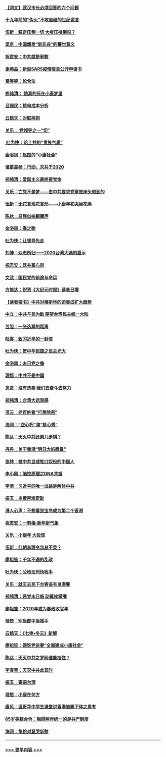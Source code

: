#### [【网文】武汉市长必须回答的六个问题](../pages/nsc993/n11813848.md?t=01230622) 
#### [十九年前的“伪火”不攻自破的世纪谎言](../pages/nsc993/n11813238.md?t=01230622) 
#### [伍新：稳定压倒一切 大疫压得倒吗？](../pages/nsc993/n11812634.md?t=01230622) 
#### [梁京：中国爆发“新非典”的警世意义](../pages/nsc993/n11812554.md?t=01230622) 
#### [祝君安：中共就是邪教](../pages/nsc993/n11812431.md?t=01230622) 
#### [谢燕益：新型SARS疫情信息公开申请书](../pages/nsc993/n11808840.md?t=01230622) 
#### [蜀笑笑：论合法](../pages/nsc993/n11808064.md?t=01230622) 
#### [郑纯清： 她真的死在小康梦里](../pages/nsc993/n11806623.md?t=01230622) 
#### [吕锡民：核电成本分析](../pages/nsc993/n11806284.md?t=01230622) 
#### [云鹤天：对联两则](../pages/nsc993/n11805957.md?t=01230622) 
#### [关乐： 党领导之一“切”](../pages/nsc993/n11804505.md?t=01230622) 
#### [ 吐为快：论土共的“贵族气质”](../pages/nsc993/n11804490.md?t=01230622) 
#### [金浴凤：赵国的“小康社会”](../pages/nsc993/n11804452.md?t=01230622) 
#### [诸葛高参：行动，灭共于2020](../pages/nsc993/n11804120.md?t=01230622) 
#### [郑纯清：爱国主义最终要党命](../pages/nsc993/n11802197.md?t=01230622) 
#### [关乐：亡党不是梦——由中共要求党章放床头想到的](../pages/nsc993/n11802156.md?t=01230622) 
#### [伍新：无花言现花言形——小康年初哭吴花燕](../pages/nsc993/n11800044.md?t=01230622) 
#### [陈达：马屁似拍颠覆声](../pages/nsc993/n11800010.md?t=01230622) 
#### [金浴凤：春之歌](../pages/nsc993/n11797687.md?t=01230622) 
#### [吐为快：让领导先走](../pages/nsc993/n11797512.md?t=01230622) 
#### [刘博：众志所归——2020台湾大选的启示](../pages/nsc993/n11796878.md?t=01230622) 
#### [祝君安：妖共畜心剖](../pages/nsc993/n11794273.md?t=01230622) 
#### [文武：国民党的前途与命运](../pages/nsc993/n11794198.md?t=01230622) 
#### [方能达：祝贺《大纪元时报》读者日增](../pages/nsc993/n11793807.md?t=01230622) 
#### [【读者投书】中共对穆斯林的迫害成扩大趋势](../pages/nsc993/n11791371.md?t=01230622) 
#### [中立：中共与民为敌 期望台湾民主统一大陆](../pages/nsc993/n11790392.md?t=01230622) 
#### [苦胆：一张选票的距离](../pages/nsc993/n11788914.md?t=01230622) 
#### [陆客：致习近平的一封信](../pages/nsc993/n11788867.md?t=01230622) 
#### [吐为快：贺中华民国之民主光大](../pages/nsc993/n11788618.md?t=01230622) 
#### [金浴凤：末日党之像](../pages/nsc993/n11787475.md?t=01230622) 
#### [理悟：中共不是中国](../pages/nsc993/n11787463.md?t=01230622) 
#### [念贲：没有选票  我们去奋斗去努力](../pages/nsc993/n11787398.md?t=01230622) 
#### [郑纯清：台湾大选观感](../pages/nsc993/n11786210.md?t=01230622) 
#### [项云：老百姓看“打黑除恶”](../pages/nsc993/n11785398.md?t=01230622) 
#### [海网：“空心朽”演“核心秀”](../pages/nsc993/n11783874.md?t=01230622) 
#### [陈达：天灭中共还剩几步棋？](../pages/nsc993/n11783719.md?t=01230622) 
#### [丹丹：关于香港“明日大屿愿景”](../pages/nsc993/n11783273.md?t=01230622) 
#### [张林：被中共当成牲口奴役的中国人](../pages/nsc993/n11782397.md?t=01230622) 
#### [李小刚：脑控原理之DNA共振](../pages/nsc993/n11780962.md?t=01230622) 
#### [李清：习近平的唯一出路是解体中共](../pages/nsc993/n11780866.md?t=01230622) 
#### [振玉：炎黄巨难奇耻](../pages/nsc993/n11779632.md?t=01230622) 
#### [港人心声：不想看到宝岛成为第二个香港](../pages/nsc993/n11778817.md?t=01230622) 
#### [祝君安：一剪梅‧新年新气象](../pages/nsc993/n11776340.md?t=01230622) 
#### [关乐：小康年 大役现](../pages/nsc993/n11774213.md?t=01230622) 
#### [伍新：红朝总理令怎总不灵？](../pages/nsc993/n11770813.md?t=01230622) 
#### [廖祖笙：千年不遇的乱政](../pages/nsc993/n11770373.md?t=01230622) 
#### [吐为快：公检法司快收手](../pages/nsc993/n11770359.md?t=01230622) 
#### [关乐：就王志民下台寄语有良港警](../pages/nsc993/n11769903.md?t=01230622) 
#### [郑纯清：恶党末日临 动辄挨掌嘴](../pages/nsc993/n11769356.md?t=01230622) 
#### [廖祖笙：2020年或为暴政收官年](../pages/nsc993/n11768216.md?t=01230622) 
#### [理悟：别当郎中当推手](../pages/nsc993/n11768243.md?t=01230622) 
#### [云鹤天：《七律▪冬云》新解](../pages/nsc993/n11768204.md?t=01230622) 
#### [廖祖笙：饿饭党说要“全面建成小康社会”](../pages/nsc993/n11767482.md?t=01230622) 
#### [陈达：天灭中共之罗网谁能挡住？](../pages/nsc993/n11767465.md?t=01230622) 
#### [李春草：天灭中共此其时](../pages/nsc993/n11767452.md?t=01230622) 
#### [振玉：寄语台湾](../pages/nsc993/n11767432.md?t=01230622) 
#### [理悟：小康在何方](../pages/nsc993/n11767394.md?t=01230622) 
#### [唐风：温哥华中学生课堂讲香港被踢下体之思考](../pages/nsc993/n11766848.md?t=01230622) 
#### [85岁美籍台侨：阻碍两岸统一的是共产制度](../pages/nsc993/n11765043.md?t=01230622) 
#### [海网：龟蛇对鼠哭新愁](../pages/nsc993/n11764895.md?t=01230622) 

----
#### [ >>> 更早内容 <<< ](../indexes/nsc993-earlier.md)

